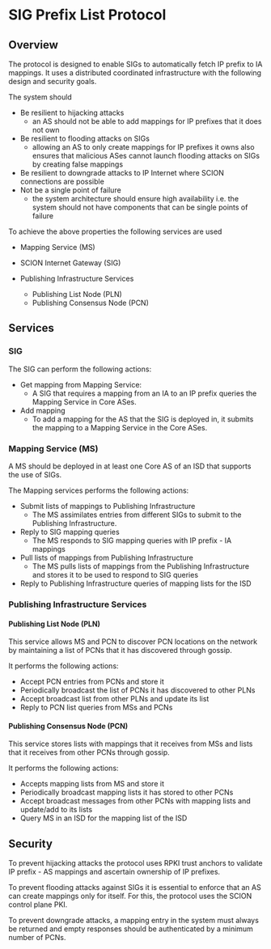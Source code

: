 # SIG Prefix List Protocol

## Overview
The protocol is designed to enable SIGs to automatically fetch IP prefix to IA mappings. It uses a distributed coordinated infrastructure with the following design and security goals. 

The system should
- Be resilient to hijacking attacks 
    - an AS should not be able to add mappings for IP prefixes that it does not own
- Be resilient to flooding attacks on SIGs 
    - allowing an AS to only create mappings for IP prefixes it owns also ensures that malicious ASes cannot launch flooding attacks on SIGs by creating false mappings
- Be resilient to downgrade attacks to IP Internet where SCION connections are possible
- Not be a single point of failure 
    - the system architecture should ensure high availability i.e. the system should not have components that can be single points of failure

To achieve the above properties the following services are used
- Mapping Service (MS)
- SCION Internet Gateway (SIG)

- Publishing Infrastructure Services
    - Publishing List Node (PLN)
    - Publishing Consensus Node (PCN)

## Services 
### SIG
The SIG can perform the following actions:

- Get mapping from Mapping Service:
    - A SIG that requires a mapping from an IA to an IP prefix queries the Mapping Service in Core ASes. 
- Add mapping 
    - To add a mapping for the AS that the SIG is deployed in, it submits the mapping to a Mapping Service in the Core ASes.

### Mapping Service (MS)
A MS should be deployed in at least one Core AS of an ISD that supports the use of SIGs.

The Mapping services performs the following actions: 
- Submit lists of mappings to Publishing Infrastructure  
    - The MS assimilates entries from different SIGs to submit to the Publishing Infrastructure. 
- Reply to SIG mapping queries 
    - The MS responds to SIG mapping queries with IP prefix - IA mappings 
- Pull lists of mappings from Publishing Infrastructure 
    - The MS pulls lists of mappings from the Publishing Infrastructure and stores it to be used to respond to SIG queries
- Reply to Publishing Infrastructure queries of mapping lists for the ISD

### Publishing Infrastructure Services
#### Publishing List Node (PLN)
This service allows MS and PCN to discover PCN locations on the network by maintaining a list of PCNs that it has discovered through gossip.

It performs the following actions:
- Accept PCN entries from PCNs and store it 
- Periodically broadcast the list of PCNs it has discovered to other PLNs
- Accept broadcast list from other PLNs and update its list
- Reply to PCN list queries from MSs and PCNs

#### Publishing Consensus Node (PCN)
This service stores lists with mappings that it receives from MSs and lists that it receives from other PCNs through gossip. 

It performs the following actions:
- Accepts mapping lists from MS and store it 
- Periodically broadcast mapping lists it has stored to other PCNs
- Accept broadcast messages from other PCNs with mapping lists and update/add to its lists
- Query MS in an ISD for the mapping list of the ISD 

## Security 
To prevent hijacking attacks the protocol uses RPKI trust anchors to validate IP prefix - AS mappings and ascertain ownership of IP prefixes.

To prevent flooding attacks against SIGs it is essential to enforce that an AS can create mappings only for itself. For this, the protocol uses the SCION control plane PKI.

To prevent downgrade attacks, a mapping entry in the system must always be returned and empty responses should be authenticated by a minimum number of PCNs. 






